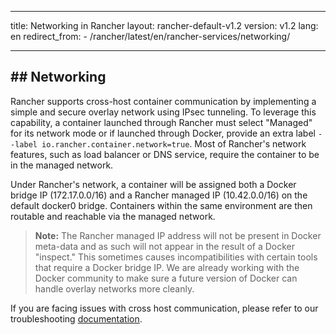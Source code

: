 * * *

title: Networking in Rancher layout: rancher-default-v1.2 version: v1.2 lang: en redirect_from: - /rancher/latest/en/rancher-services/networking/

* * *

## ## Networking

Rancher supports cross-host container communication by implementing a simple and secure overlay network using IPsec tunneling. To leverage this capability, a container launched through Rancher must select "Managed" for its network mode or if launched through Docker, provide an extra label `--label io.rancher.container.network=true`. Most of Rancher's network features, such as load balancer or DNS service, require the container to be in the managed network.

Under Rancher's network, a container will be assigned both a Docker bridge IP (172.17.0.0/16) and a Rancher managed IP (10.42.0.0/16) on the default docker0 bridge. Containers within the same environment are then routable and reachable via the managed network.

> **Note:** The Rancher managed IP address will not be present in Docker meta-data and as such will not appear in the result of a Docker "inspect." This sometimes causes incompatibilities with certain tools that require a Docker bridge IP. We are already working with the Docker community to make sure a future version of Docker can handle overlay networks more cleanly.

If you are facing issues with cross host communication, please refer to our troubleshooting [documentation]({{site.baseurl}}/rancher/{{page.version}}/{{page.lang}}/faqs/troubleshooting/#cross-host-communication).